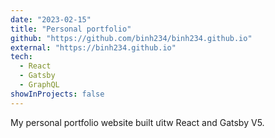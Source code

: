 ```yaml
---
date: "2023-02-15"
title: "Personal portfolio"
github: "https://github.com/binh234/binh234.github.io"
external: "https://binh234.github.io"
tech:
  - React
  - Gatsby
  - GraphQL
showInProjects: false
---
```


My personal portfolio website built ưitw React and Gatsby V5.
